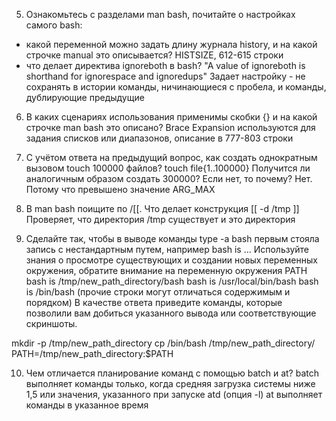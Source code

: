 5. Ознакомьтесь с разделами man bash, почитайте о настройках самого bash:
 - какой переменной можно задать длину журнала history, и на какой строчке manual это описывается? 
HISTSIZE, 612-615 строки
 - что делает директива ignoreboth в bash?
"A  value  of  ignoreboth is shorthand for ignorespace and ignoredups" 
Задает настройку - не сохранять в истории команды, ничинающиеся с пробела, и команды, дублирующие предыдущие  

6. В каких сценариях использования применимы скобки {} и на какой строчке man bash это описано?
Brace Expansion используются для задания списков или диапазонов, описание в 777-803 строки

7. С учётом ответа на предыдущий вопрос, как создать однократным вызовом touch 100000 файлов?
touch file{1..100000}
Получится ли аналогичным образом создать 300000? Если нет, то почему?
Нет. Потому что превышено значение ARG_MAX

8. В man bash поищите по /\[\[. Что делает конструкция [[ -d /tmp ]]
Проверяет, что директория /tmp существует и это директория

9. Сделайте так, чтобы в выводе команды type -a bash первым стояла запись с нестандартным путем, например bash is ... Используйте знания о просмотре существующих и создании новых переменных окружения, обратите внимание на переменную окружения PATH
bash is /tmp/new_path_directory/bash
bash is /usr/local/bin/bash
bash is /bin/bash
(прочие строки могут отличаться содержимым и порядком) В качестве ответа приведите команды, которые позволили вам добиться указанного вывода или соответствующие скриншоты.

mkdir -p /tmp/new_path_directory
cp /bin/bash /tmp/new_path_directory/
PATH=/tmp/new_path_directory:$PATH

10. Чем отличается планирование команд с помощью batch и at?
batch выполняет команды только, когда средняя загрузка системы ниже 1,5 или значения, указанного при запуске atd (опция -l)
at выполняет команды в указанное время
